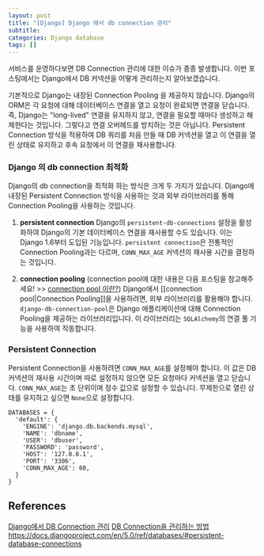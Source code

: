 ```yaml
---
layout: post
title: "[Django] Django 에서 db connection 관리"
subtitle:
categories: Django database
tags: []
---
```


서비스를 운영하다보면 DB Connection 관리에 대한 이슈가 종종 발생합니다. 이번 포스팅에서는 Django에서 DB 커넥션을 어떻게 관리하는지 알아보겠습니다.

기본적으로 Django는 내장된 Connection Pooling 을 제공하지 않습니다. Django의 ORM은 각 요청에 대해 데이터베이스 연결을 열고 요청이 완료되면 연결을 닫습니다. 즉, Django는 "long-lived" 연결을 유지하지 않고, 연결을 필요할 때마다 생성하고 해제한다는 것입니다. 그렇다고 연결 오버헤드를 방치하는 것은 아닙니다. Persistent Connection 방식을 적용하여 DB 쿼리를 처음 만들 때 DB 커넥션을 열고 이 연결을 열린 상태로 유지하고 후속 요청에서 이 연결을 재사용합니다.

### Django 의 db connection 최적화
Django의 db connection을 최적화 하는 방식은 크게 두 가지가 있습니다. Django에 내장된 Persistent Connection 방식을 사용하는 것과 외부 라이브러리를 통해 Connection Pooling을 사용하는 것입니다. 

1. **persistent connection**
	Django의 `persistent-db-connections` 설정을 활성화하여 Django의 기본 데이터베이스 연결을 재사용할 수도 있습니다. 이는 Django 1.6부터 도입된 기능입니다. `persistent connection`은 전통적인 Connection Pooling과는 다르며, `CONN_MAX_AGE` 커넥션의 재사용 시간을 결정하는 것입니다.

2. **connection pooling**
	(connection pool에 대한 내용은 다음 포스팅을 참고해주세요! >> [connection pool 이란?](https://aohus.github.io/database/2023/07/23/connection-pool.html))
	Django에서 [[connection pool|Connection Pooling]]을 사용하려면, 외부 라이브러리를 활용해야 합니다. `django-db-connection-pool`은 Django 애플리케이션에 대해 Connection Pooling을 제공하는 라이브러리입니다. 이 라이브러리는 `SQLAlchemy`의 연결 풀 기능을 사용하여 작동합니다.

### Persistent Connection
Persistent Connection을 사용하려면 `CONN_MAX_AGE`를 설정해야 합니다. 이 값은 DB 커넥션의 재사용 시간이며 따로 설정하지 않으면 모든 요청마다 커넥션을 열고 닫습니다. `CONN_MAX_AGE`는 초 단위이며 정수 값으로 설정할 수 있습니다. 무제한으로 열린 상태를 유지하고 싶으면 `None`으로 설정합니다. 

```
DATABASES = {
  'default': {
    'ENGINE': 'django.db.backends.mysql',
    'NAME': 'dbname',
    'USER': 'dbuser',
    'PASSWORD': 'password',
    'HOST': '127.0.0.1',
    'PORT': '3306',
    'CONN_MAX_AGE': 60,
  }
}
```

## References
[Django에서 DB Connection 관리](https://seungho-jeong.github.io/technology/computer-science/django-db-connections/)
[DB Connection을 관리하는 방법](https://americanopeople.tistory.com/260)
<https://docs.djangoproject.com/en/5.0/ref/databases/#persistent-database-connections>

